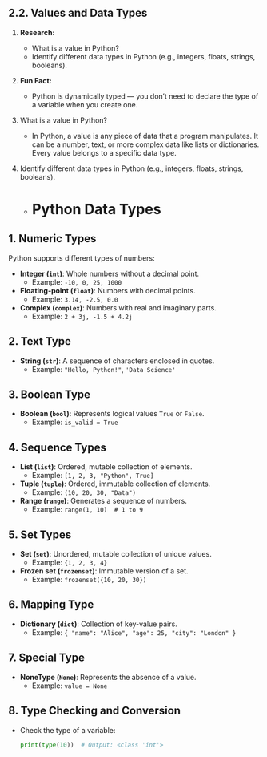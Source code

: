## 2.2. Values and Data Types

1. **Research:**
   - What is a value in Python?
   - Identify different data types in Python (e.g., integers, floats, strings, booleans).
2. **Fun Fact:**
   - Python is dynamically typed — you don’t need to declare the type of a variable when you create one.


1.  What is a value in Python?
    - In Python, a value is any piece of data that a program manipulates. It can be a number, text, or more complex data like lists or dictionaries. Every value belongs to a specific data type.

2. Identify different data types in Python (e.g., integers, floats, strings, booleans).
    - # Python Data Types

## 1. Numeric Types
Python supports different types of numbers:

- **Integer (`int`)**: Whole numbers without a decimal point.  
  - Example: `-10, 0, 25, 1000`
- **Floating-point (`float`)**: Numbers with decimal points.  
  - Example: `3.14, -2.5, 0.0`
- **Complex (`complex`)**: Numbers with real and imaginary parts.  
  - Example: `2 + 3j, -1.5 + 4.2j`

## 2. Text Type
- **String (`str`)**: A sequence of characters enclosed in quotes.
  - Example: `"Hello, Python!"`, `'Data Science'`

## 3. Boolean Type
- **Boolean (`bool`)**: Represents logical values `True` or `False`.
  - Example: `is_valid = True`

## 4. Sequence Types
- **List (`list`)**: Ordered, mutable collection of elements.
  - Example: `[1, 2, 3, "Python", True]`
- **Tuple (`tuple`)**: Ordered, immutable collection of elements.
  - Example: `(10, 20, 30, "Data")`
- **Range (`range`)**: Generates a sequence of numbers.
  - Example: `range(1, 10)  # 1 to 9`

## 5. Set Types
- **Set (`set`)**: Unordered, mutable collection of unique values.
  - Example: `{1, 2, 3, 4}`
- **Frozen set (`frozenset`)**: Immutable version of a set.
  - Example: `frozenset({10, 20, 30})`

## 6. Mapping Type
- **Dictionary (`dict`)**: Collection of key-value pairs.
  - Example: `{ "name": "Alice", "age": 25, "city": "London" }`

## 7. Special Type
- **NoneType (`None`)**: Represents the absence of a value.
  - Example: `value = None`

## 8. Type Checking and Conversion
- Check the type of a variable:  
  ```python
  print(type(10))  # Output: <class 'int'>
  ```
